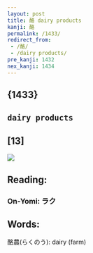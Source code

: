 ```yaml
---
layout: post
title: 酪 dairy products
kanji: 酪
permalink: /1433/
redirect_from:
 - /酪/
 - /dairy products/
pre_kanji: 1432
nex_kanji: 1434
---
```


## {1433}

## `dairy products`

## [13]

<div class="stroke"><img src="E985AA.png" /></div>

## Reading:

### On-Yomi: ラク

## Words:

酪農(らくのう): dairy (farm)
